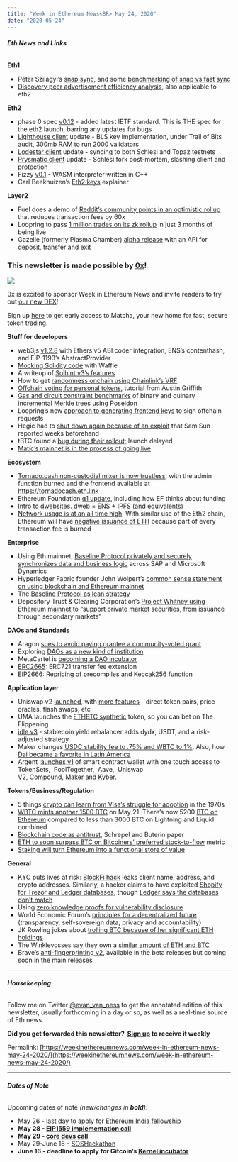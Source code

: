 ```yaml
---
title: "Week in Ethereum News<BR> May 24, 2020"
date: "2020-05-24"
---
```


###### **Eth News and Links**

**Eth1**

- Péter Szilágyi’s [snap sync](https://github.com/ethereum/devp2p/blob/3fe9713658f3b3b56e4e99493c54f313e11b43a0/caps/snap.md), and some [benchmarking of snap vs fast sync](https://twitter.com/peter_szilagyi/status/1263668104493662210)
- [Discovery peer advertisement efficiency analysis](https://hackmd.io/@zilm/BJGorvHzL), also applicable to eth2

**Eth2**

- phase 0 spec [v0.12](https://github.com/ethereum/eth2.0-specs/releases/tag/v0.12.0) - added latest IETF standard. This is THE spec for the eth2 launch, barring any updates for bugs
- [Lighthouse client](https://lighthouse.sigmaprime.io/update-25.html) update - BLS key implementation, under Trail of Bits audit, 300mb RAM to run 2000 validators
- [Lodestar client](https://medium.com/chainsafe-systems/lodestar-project-update-c89b15122c57) update - syncing to both Schlesi and Topaz testnets
- [Prysmatic client](https://medium.com/prysmatic-labs/eth-2-0-dev-update-50-multiclient-testnet-restart-slasher-improvements-f1e9339b1922) update - Schlesi fork post-mortem, slashing client and protection
- Fizzy [v0.1](https://github.com/wasmx/fizzy/releases/tag/v0.1.0) - WASM interpreter written in C++
- Carl Beekhuizen’s [Eth2 keys](https://blog.ethereum.org/2020/05/21/keys/) explainer

**Layer2**

- Fuel does a demo of [Reddit’s community points in an optimistic rollup](https://www.reddit.com/r/CryptoCurrency/comments/gonjm3/tldr_moons_and_bricks_go_brrr/) that reduces transaction fees by 60x
- Loopring to pass [1 million trades on its zk rollup](https://medium.com/loopring-protocol/one-millionth-trade-on-loopring-exchange-a-zkrollup-reward-8b8320d359ba) in just 3 months of being live
- Gazelle (formerly Plasma Chamber) [alpha release](https://gzle.io/blog/Alpha_Release) with an API for deposit, transfer and exit

### This newsletter is made possible by [0x](https://0x.org/)!

[![](https://cdn.substack.com/image/fetch/w_1456,c_limit,f_auto,q_auto:good/https%3A%2F%2Fbucketeer-e05bbc84-baa3-437e-9518-adb32be77984.s3.amazonaws.com%2Fpublic%2Fimages%2F2f99eb49-8111-4f6a-bc77-3ad2702e3236_3083x1500.png)](https://cdn.substack.com/image/fetch/c_limit,f_auto,q_auto:good/https%3A%2F%2Fbucketeer-e05bbc84-baa3-437e-9518-adb32be77984.s3.amazonaws.com%2Fpublic%2Fimages%2F2f99eb49-8111-4f6a-bc77-3ad2702e3236_3083x1500.png)

0x is excited to sponsor Week in Ethereum News and invite readers to try out [our new DEX](https://matcha.xyz/?id=weekinethereum1)!

Sign up [here](https://matcha.xyz/?id=weekinethereum1) to get early access to Matcha, your new home for fast, secure token trading.

**Stuff for developers**

- web3js [v1.2.8](https://github.com/ethereum/web3.js/releases/tag/v1.2.8) with Ethers v5 ABI coder integration, ENS’s contenthash, and EIP-1193’s AbstractProvider
- [Mocking Solidity code](https://medium.com/ethworks/mocking-solidity-smart-contracts-with-waffle-55813b22ebf2) with Waffle
- A writeup of [Solhint v3’s features](https://medium.com/protofire-blog/solhint-v3-0-autofix-support-and-new-integrations-8af3f802b99c)
- How to get [randomness onchain using Chainlink’s VRF](https://medium.com/coinmonks/how-to-generate-random-numbers-on-ethereum-using-vrf-8250839dd9e2)
- [Offchain voting for personal tokens](https://medium.com/@austin_48503/personal-token-voting-73b44a598d8e), tutorial from Austin Griffith
- [Gas and circuit constraint benchmarks](https://ethresear.ch/t/gas-and-circuit-constraint-benchmarks-of-binary-and-quinary-incremental-merkle-trees-using-the-poseidon-hash-function/7446) of binary and quinary incremental Merkle trees using Poseidon
- Loopring’s new [approach to generating frontend keys](https://medium.com/loopring-protocol/looprings-new-approach-to-generating-layer-2-account-keys-4a16cc334906) to sign offchain requests
- Hegic had to [shut down again because of an exploit](https://twitter.com/samczsun/status/1263448198057689089) that Sam Sun reported weeks beforehand
- tBTC found a [bug during their rollout;](https://blog.keep.network/details-of-the-tbtc-deposit-pause-on-may-18-2020-38d7dd555663) launch delayed
- [Matic’s mainnet is in the process of going live](https://blog.matic.network/mainnet-is-going-live-announcing-the-launch-sequence/)

**Ecosystem**

- [Tornado.cash non-custodial mixer is now trustless](https://medium.com/@tornado.cash/tornado-cash-is-finally-trustless-a6e119c1d1c2), with the admin function burned and the frontend available at https://tornadocash.eth.link
- Ethereum Foundation [q1 update](https://blog.ethereum.org/2020/05/19/ethereum-foundation-spring-2020-update/), including how EF thinks about funding
- [Intro to dwebsites](http://blog.almonit.eth.link/2020-05-21/Introduction_to_Dwebsitse.html). dweb = ENS + IPFS (and equivalents)
- [Network usage is at an all time high](https://twitter.com/latetot/status/1264385819135148033). With similar use of the Eth2 chain, Ethereum will have [negative issuance of ETH](https://twitter.com/econoar/status/1263254153599451136) because part of every transaction fee is burned

**Enterprise**

- Using Eth mainnet, [Baseline Protocol privately and securely synchronizes data and business logic](https://oasis-open-projects.org/open-source-proof-of-concept-ethereum-mainnet/) across SAP and Microsoft Dynamics
- Hyperledger Fabric founder John Wolpert’s [common sense statement on using blockchain and Ethereum mainnet](https://medium.com/@jwolpert/a-common-sense-statement-on-blockchain-and-the-business-mainnet-10077d969ab1)
- The [Baseline Protocol as lean strategy](https://www.linkedin.com/pulse/baseline-protocol-lean-strategy-machiel-tesser)
- Depository Trust & Clearing Corporation’s [Project Whitney using Ethereum mainnet](https://www.dtcc.com/~/media/Files/Downloads/settlement-asset-services/user-documentation/Project-Whitney-Paper.pdf) to “support private market securities, from issuance through secondary markets”

**DAOs and Standards**

- Aragon [sues to avoid paying grantee a community-voted grant](https://blog.autark.xyz/autarks-response-to-aragons-statement/)
- Exploring [DAOs as a new kind of institution](https://medium.com/commonsstack/exploring-daos-as-a-new-kind-of-institution-8103e6b156d4)
- MetaCartel is [becoming a DAO incubator](https://medium.com/metacartel/metacartel-is-evolving-%EF%B8%8F-350a64b39f3c)
- [ERC2665](https://github.com/ethereum/EIPs/issues/2665): ERC721 transfer fee extension
- [EIP2666](https://github.com/ethereum/EIPs/blob/bfa0f8618e648fd50b0d8a65cbe2f981ba55a2a1/EIPS/eip-2666.md): Repricing of precompiles and Keccak256 function

**Application layer**

- Uniswap v2 [launched](https://uniswap.org/blog/launch-uniswap-v2/), with [more features](https://uniswap.org/blog/uniswap-v2/) - direct token pairs, price oracles, flash swaps, etc
- UMA launches the [ETHBTC synthetic](https://medium.com/uma-project/ethbtc-synthetic-token-is-live-e3fe2242c2fe) token, so you can bet on The Flippening
- [idle v3](https://medium.com/@idlefinance/idle-v3-0-is-a-live-db568c534a09) - stablecoin yield rebalancer adds dydx, USDT, and a risk-adjusted strategy
- Maker changes [USDC stability fee to .75% and WBTC to 1%](https://twitter.com/MakerDaiBot/status/1264433764287029249). Also, how [Dai became a favorite in Latin America](https://blog.makerdao.com/how-dai-became-a-favorite-crypto-in-latin-america/)
- Argent [launches v1](https://www.argent.xyz/blog/argent_v1_launch/) of smart contract wallet with one touch access to TokenSets,  PoolTogether,  Aave,  Uniswap V2, Compound, Maker and Kyber.

**Tokens/Business/Regulation**

- 5 things [crypto can learn from Visa’s struggle for adoption](https://bankless.substack.com/p/5-ways-crypto-is-like-early-visa) in the 1970s
- [WBTC mints another 1500 BTC](https://www.wbtc.network/dashboard/order-book) on May 21. There’s now 5200 [BTC on Ethereum](https://btconethereum.com/) compared to less than 3000 BTC on Lightning and Liquid combined
- [Blockchain code as antitrust](https://papers.ssrn.com/sol3/papers.cfm?abstract_id=3597399), Schrepel and Buterin paper
- [ETH to soon surpass BTC on Bitcoiners’ preferred stock-to-flow](https://www.reddit.com/r/ethfinance/comments/gld5d5/i_calculated_ethereums_stocktoflow_value/) metric
- [Staking will turn Ethereum into a functional store of value](https://www.coindesk.com/staking-will-turn-ethereum-into-a-functional-store-of-value)

**General**

- KYC puts lives at risk: [BlockFi hack](https://blockfi.com/wp-content/uploads/2020/05/Incident-Report-05-14-20.pdf) leaks client name, address, and crypto addresses. Similarly, a hacker claims to have exploited [Shopify for Trezor and Ledger databases](https://twitter.com/underthebreach/status/1264460979322138628), though [Ledger says the databases don’t match](https://twitter.com/Ledger/status/1264506360735174657)
- Using [zero knowledge proofs for vulnerability disclosure](https://blog.trailofbits.com/2020/05/21/reinventing-vulnerability-disclosure-using-zero-knowledge-proofs/)
- World Economic Forum’s [principles for a decentralized future](https://www.weforum.org/communities/presidio-principles) (transparency, self-sovereign data, privacy and accountability)
- JK Rowling jokes about [trolling BTC because of her significant ETH holdings](https://twitter.com/jk_rowling/status/1262332956208762881)
- The Winklevosses say they own a [similar amount of ETH and BTC](https://thedefiant.substack.com/p/winklevoss-twins-say-stablecoins-0f3)
- Brave’s [anti-fingerprinting v2](https://brave.com/whats-brave-done-for-my-privacy-lately-episode-4-fingerprinting-defenses-2-0/), available in the beta releases but coming soon in the main releases

* * *

###### **Housekeeping**

Follow me on Twitter [@evan\_van\_ness](https://twitter.com/evan_van_ness) to get the annotated edition of this newsletter, usually forthcoming in a day or so, as well as a real-time source of Eth news.

**Did you get forwarded this newsletter?  [Sign up](https://weekinethereum.substack.com/subscribe#about) to receive it weekly**

Permalink: [https://weekinethereumnews.com/week-in-ethereum-news-may-24-2020/](https://weekinethereumnews.com/week-in-ethereum-news-may-24-2020/)

* * *

###### **Dates of Note**

Upcoming dates of note _(_new/changes in **bold**_)_**:**

- May 26 - last day to apply for [Ethereum India fellowship](https://devfolio.co/blog/announcing-the-devfolio-ethereum-india-fellowship/)
- **May 28 - [EIP1559 implementation call](https://github.com/ethereum/pm/issues/174)**
- **May 29 - [core devs call](https://github.com/ethereum/pm/issues/172)**
- May 29-June 16 - [SOSHackathon](https://soshackathon.com/)
- **June 16 - deadline to apply for Gitcoin’s [Kernel incubator](https://gitcoin.co/blog/announcing-kernel/)**
